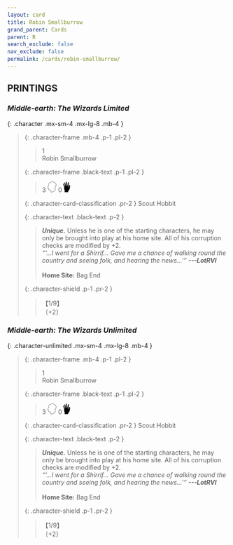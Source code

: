 ```yaml
---
layout: card
title: Robin Smallburrow
grand_parent: Cards
parent: R
search_exclude: false
nav_exclude: false
permalink: /cards/robin-smallburrow/
---
```


## PRINTINGS


### _Middle-earth: The Wizards Limited_

{: .character .mx-sm-4 .mx-lg-8 .mb-4 }
> {: .character-frame .mb-4 .p-1 .pl-2 }
> > <div class="card-mp">1</div>
> > <div class="character-card-name">Robin Smallburrow</div>
>
> {: .character-frame .black-text .p-1 .pl-2 }
> > 3 ![](/assets/images/mind.svg) 0![](/assets/images/di.svg)
>
> {: .character-card-classification .pr-2 }
> Scout Hobbit
>
> {: .character-text .black-text .p-2 }
> > _**Unique.**_ Unless he is one of the starting characters, he may only be brought into play at his home site. All of his corruption checks are modified by +2. <br>_“‘...I went for a Shirrif... Gave me a chance of walking round the country and seeing folk, and hearing the news...’”_ ***---&NoBreak;LotRVI***  <br><br>**Home Site:** Bag End 
>
> {: .character-shield .p-1 .pr-2 }
> > <div class="card-shield">【1/9】</div>
> > <div class="card-corruption">〔+2〕</div>

### _Middle-earth: The Wizards Unlimited_

{: .character-unlimited .mx-sm-4 .mx-lg-8 .mb-4 }
> {: .character-frame .mb-4 .p-1 .pl-2 }
> > <div class="card-mp">1</div>
> > <div class="character-card-name">Robin Smallburrow</div>
>
> {: .character-frame .black-text .p-1 .pl-2 }
> > 3 ![](/assets/images/mind.svg) 0![](/assets/images/di.svg)
>
> {: .character-card-classification .pr-2 }
> Scout Hobbit
>
> {: .character-text .black-text .p-2 }
> > _**Unique.**_ Unless he is one of the starting characters, he may only be brought into play at his home site. All of his corruption checks are modified by +2. <br>_“‘...I went for a Shirrif... Gave me a chance of walking round the country and seeing folk, and hearing the news...’”_ ***---&NoBreak;LotRVI***  <br><br>**Home Site:** Bag End 
>
> {: .character-shield .p-1 .pr-2 }
> > <div class="card-shield">【1/9】</div>
> > <div class="card-corruption">〔+2〕</div>

